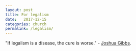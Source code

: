 ```yaml
---
layout: post
title: For legalism 
date:   2017-12-15
categories: church
permalink: /legalism/
---
```


"If legalism is a disease, the cure is worse." - [Joshua Gibbs](www.firstthings.com/web-exclusives/2017/11/our-misguided-war-on-legalism).
